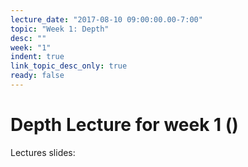 ```yaml
---
lecture_date: "2017-08-10 09:00:00.00-7:00"
topic: "Week 1: Depth"
desc: ""
week: "1"
indent: true
link_topic_desc_only: true
ready: false
---
```



# Depth Lecture for week 1 ()

Lectures slides:

